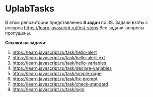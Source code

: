 # UplabTasks
В этом репозитории представленно **8 задач** по JS.
Задачи взяты c ресурса https://learn.javascript.ru/first-steps
Все задачи-вопросы пропущены.

**Ссылки на задачи:**
1. https://learn.javascript.ru/task/hello-alert
2. https://learn.javascript.ru/task/hello-alert-ext
3. https://learn.javascript.ru/task/hello-variables
4. https://learn.javascript.ru/task/declare-variables
5. https://learn.javascript.ru/task/simple-page
6. https://learn.javascript.ru/task/fix-prompt
7. https://learn.javascript.ru/task/check-standard
8. https://learn.javascript.ru/task/sign
